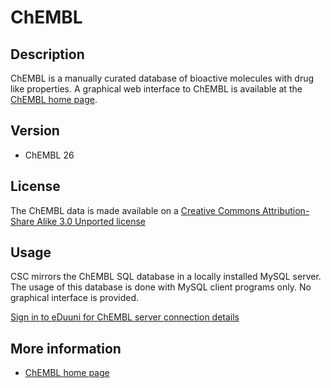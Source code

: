 # ChEMBL

## Description
ChEMBL is a manually curated database of bioactive molecules with drug like properties.
A graphical web interface to ChEMBL is available at the [ChEMBL home page](https://www.ebi.ac.uk/chembl/).

## Version

*   ChEMBL 26

## License
The ChEMBL data is made available on a [Creative Commons Attribution-Share Alike 3.0 Unported license](https://creativecommons.org/licenses/by-sa/3.0/)

## Usage
CSC mirrors the ChEMBL SQL database in a locally installed MySQL server. The usage of this
database is done with MySQL client programs only. No graphical interface is provided.

[Sign in to eDuuni for ChEMBL server connection details](https://wiki.eduuni.fi/display/cscjemma/Using+ChEMBL+Databases+at+CSC)


## More information
*  [ChEMBL home page](https://www.ebi.ac.uk/chembl/)

